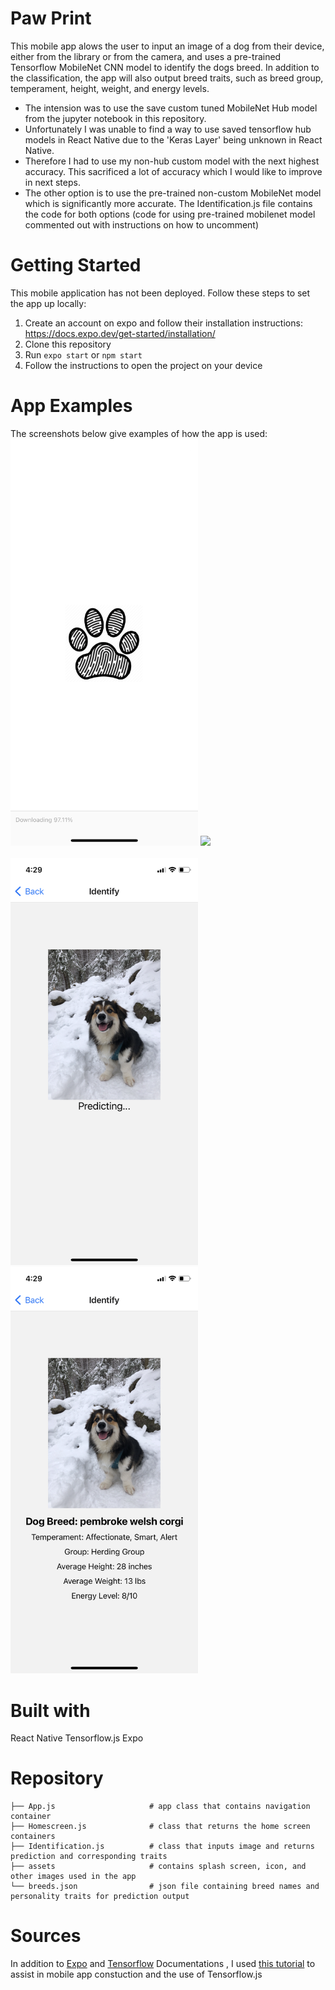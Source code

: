 # Paw Print
This mobile app alows the user to input an image of a dog from their device, either from the library or from the camera, and uses a pre-trained Tensorflow MobileNet CNN model to identify the dogs breed. In addition to the classification, the app will also output breed traits, such as breed group, temperament, height, weight, and energy levels. 

* The intension was to use the save custom tuned MobileNet Hub model from the jupyter notebook in this repository. 
* Unfortunately I was unable to find a way to use saved tensorflow hub models in React Native due to the 'Keras Layer' being unknown in React Native.
* Therefore I had to use my non-hub custom model with the next highest accuracy. This sacrificed a lot of accuracy which I would like to improve in next steps. 
* The other option is to use the pre-trained non-custom MobileNet model which is significantly more accurate. The Identification.js file contains the code for both options (code for using pre-trained mobilenet model commented out with instructions on how to uncomment) 


# Getting Started
This mobile application has not been deployed. Follow these steps to set the app up locally:
1. Create an account on expo and follow their installation instructions: https://docs.expo.dev/get-started/installation/
2. Clone this repository 
3. Run `expo start` or `npm start`
4. Follow the instructions to open the project on your device


# App Examples
The screenshots below give examples of how the app is used:<br>
<img src='Images/splash_screen.PNG' width=300/>
<img src='Images/welcome.PNG' width=300/>
<img scr='Images/input.PNG' width=300/>
<img src='Images/processing.PNG' width=300/>
<img src='Images/prediction.PNG' width=300/>

# Built with
React Native
Tensorflow.js
Expo

# Repository
```
├── App.js                     # app class that contains navigation container
├── Homescreen.js              # class that returns the home screen containers
├── Identification.js          # class that inputs image and returns prediction and corresponding traits
├── assets                     # contains splash screen, icon, and other images used in the app
└── breeds.json                # json file containing breed names and personality traits for prediction output
```

# Sources
In addition to [Expo](https://docs.expo.dev/) and [Tensorflow](https://blog.tensorflow.org/2020/02/tensorflowjs-for-react-native-is-here.html) Documentations , I used [this tutorial](https://www.youtube.com/watch?v=pC7mCEHiYQw) to assist in mobile app constuction and the use of Tensorflow.js
